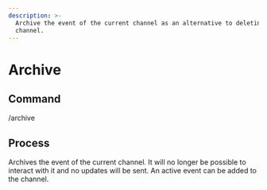 ```yaml
---
description: >-
  Archive the event of the current channel as an alternative to deleting the
  channel.
---
```


# Archive

## Command

/archive

## Process

Archives the event of the current channel. It will no longer be possible to interact with it and no updates will be sent. An active event can be added to the channel.
